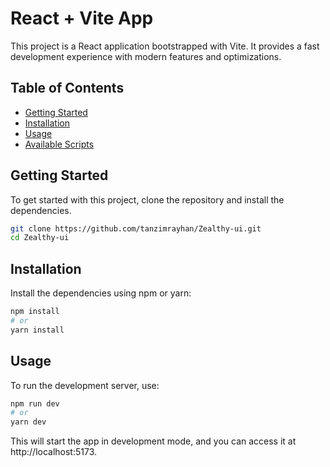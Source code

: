 # React + Vite App

This project is a React application bootstrapped with Vite. It provides a fast development experience with modern features and optimizations.

## Table of Contents

- [Getting Started](#getting-started)
- [Installation](#installation)
- [Usage](#usage)
- [Available Scripts](#available-scripts)


## Getting Started

To get started with this project, clone the repository and install the dependencies.

```bash
git clone https://github.com/tanzimrayhan/Zealthy-ui.git
cd Zealthy-ui
```


## Installation 
Install the dependencies using npm or yarn:

```bash
npm install
# or
yarn install
```


## Usage
To run the development server, use:

```bash
npm run dev
# or
yarn dev
```

This will start the app in development mode, and you can access it at http://localhost:5173.